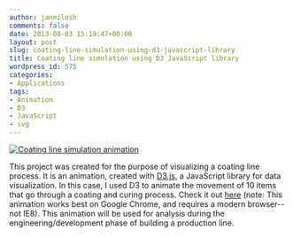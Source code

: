 ```yaml
---
author: janmilosh
comments: false
date: 2013-08-03 15:19:47+00:00
layout: post
slug: coating-line-simulation-using-d3-javascript-library
title: Coating line simulation using D3 JavaScript library
wordpress_id: 575
categories:
- Applications
tags:
- Animation
- D3
- JavaScript
- svg
---
```


[![Coating line simulation animation](http://janmilosh.com/wp-content/uploads/2013/08/box-animation.png)](http://janmilosh.com/simulation)

This project was created for the purpose of visualizing a coating line process. It is an animation, created with [D3.js](http://d3.js), a JavaScript library for data visualization. In this case, I used D3 to animate the movement of 10 items that go through a coating and curing process. Check it out [here](http://janmilosh.com/simulation) (note: This animation works best on Google Chrome, and requires a modern browser--not IE8). This animation will be used for analysis during the engineering/development phase of building a production line.
